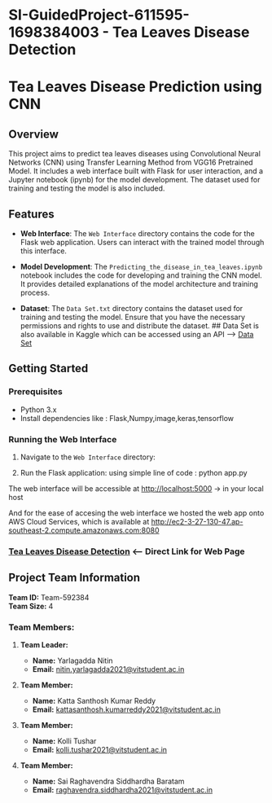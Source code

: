 # SI-GuidedProject-611595-1698384003 - Tea Leaves Disease Detection

# Tea Leaves Disease Prediction using CNN

## Overview

This project aims to predict tea leaves diseases using Convolutional Neural Networks (CNN) using Transfer Learning Method from VGG16 Pretrained Model. It includes a web interface built with Flask for user interaction, and a Jupyter notebook (ipynb) for the model development. The dataset used for training and testing the model is also included.

## Features

- **Web Interface**: The `Web Interface` directory contains the code for the Flask web application. Users can interact with the trained model through this interface.

- **Model Development**: The `Predicting_the_disease_in_tea_leaves.ipynb` notebook includes the code for developing and training the CNN model. It provides detailed explanations of the model architecture and training process.

- **Dataset**: The `Data Set.txt` directory contains the dataset used for training and testing the model. Ensure that you have the necessary permissions and rights to use and distribute the dataset.
               ## Data Set is also available in Kaggle which can be accessed using an API --> [Data Set](https://www.kaggle.com/datasets/shashwatwork/identifying-disease-in-tea-leafs)

## Getting Started

### Prerequisites

- Python 3.x
- Install dependencies like : Flask,Numpy,image,keras,tensorflow


### Running the Web Interface

1. Navigate to the `Web Interface` directory:

2. Run the Flask application: using simple line of code : python app.py

The web interface will be accessible at [http://localhost:5000](http://localhost:5000) -> in your local host

And for the ease of accesing the web interface we hosted the web app onto AWS Cloud Services,
which is available at http://ec2-3-27-130-47.ap-southeast-2.compute.amazonaws.com:8080



### [Tea Leaves Disease Detection](http://ec2-3-27-130-47.ap-southeast-2.compute.amazonaws.com:8080)  <-- Direct Link for Web Page



## Project Team Information

**Team ID:** Team-592384  
**Team Size:** 4

### Team Members:

1. **Team Leader:**
   - **Name:** Yarlagadda Nitin
   - **Email:** [nitin.yarlagadda2021@vitstudent.ac.in](mailto:nitin.yarlagadda2021@vitstudent.ac.in)

2. **Team Member:**
   - **Name:** Katta Santhosh Kumar Reddy
   - **Email:** [kattasanthosh.kumarreddy2021@vitstudent.ac.in](mailto:kattasanthosh.kumarreddy2021@vitstudent.ac.in)

3. **Team Member:**
   - **Name:** Kolli Tushar
   - **Email:** [kolli.tushar2021@vitstudent.ac.in](mailto:kolli.tushar2021@vitstudent.ac.in)

4. **Team Member:**
   - **Name:** Sai Raghavendra Siddhardha Baratam
   - **Email:** [raghavendra.siddhardha2021@vitstudent.ac.in](mailto:raghavendra.siddhardha2021@vitstudent.ac.in)


